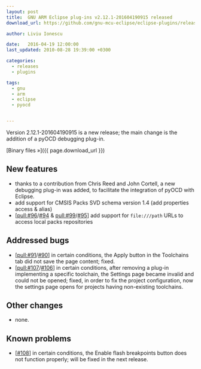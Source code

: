 ```yaml
---
layout: post
title:  GNU ARM Eclipse plug-ins v2.12.1-201604190915 released
download_url: https://github.com/gnu-mcu-eclipse/eclipse-plugins/releases/tag/v2.12.1-201604190915

author: Liviu Ionescu

date:   2016-04-19 12:00:00
last_updated: 2010-08-28 19:39:00 +0300

categories:
  - releases
  - plugins

tags:
  - gnu
  - arm
  - eclipse
  - pyocd


---
```


Version 2.12.1-201604190915 is a new release; the main change is the addition of a pyOCD debugging plug-in.

[Binary files »]({{ page.download_url }})

## New features

- thanks to a contribution from Chris Reed and John Cortell, a new debugging plug-in was added, to facilitate the integration of pyOCD with Eclipse.
- add support for CMSIS Packs SVD schema version 1.4 (add properties access & alias)
- [[pull:#96](https://github.com/gnu-mcu-eclipse/eclipse-plugins/pull/96)/[#94](https://github.com/gnu-mcu-eclipse/eclipse-plugins/issues/94) & [pull:#99](https://github.com/gnu-mcu-eclipse/eclipse-plugins/pull/99)/[#95](https://github.com/gnu-mcu-eclipse/eclipse-plugins/issues/95)] add support for `file:///path` URLs to access local packs repositories

## Addressed bugs

- [[pull:#91](https://github.com/gnu-mcu-eclipse/eclipse-plugins/pull/91)/[#90](https://github.com/gnu-mcu-eclipse/eclipse-plugins/issues/90)] in certain conditions, the Apply button in the Toolchains tab did not save the page content; fixed.
- [[pull:#107](https://github.com/gnu-mcu-eclipse/eclipse-plugins/pull/107)/[#106](https://github.com/gnu-mcu-eclipse/eclipse-plugins/issues/106)] in certain conditions, after removing a plug-in implementing a specific toolchain, the Settings page became invalid and could not be opened; fixed, in order to fix the project configuration, now the settings page opens for projects having non-existing toolchains.

## Other changes

- none.

## Known problems

- [[#108](https://github.com/gnu-mcu-eclipse/eclipse-plugins/issues/108)] in certain conditions, the Enable flash breakpoints button does not function properly; will be fixed in the next release.
